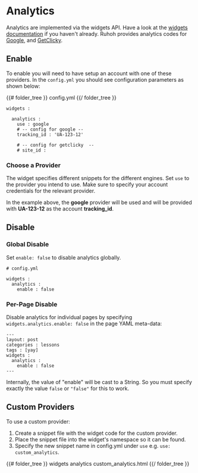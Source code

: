 # Analytics

Analytics are implemented via the widgets API. Have a look at the [widgets documentation](/docs/2/widgets) if you haven't already. Ruhoh provides analytics codes for [Google](http://google.com/analytics), and [GetClicky](http://getclicky.com).

## Enable

To enable you will need to have setup an account with one of these providers.
In the `config.yml` you should see configuration parameters as shown below: 


{{# folder_tree }}
  config.yml
{{/ folder_tree }}

    widgets :

      analytics :
        use : google
        # -- config for google --
        tracking_id : 'UA-123-12'

        # -- config for getclicky  --
        # site_id :


### Choose a Provider

The widget specifies different snippets for the different engines. Set `use` to the provider you intend to use. Make sure to specify your account credentials for the relevant provider.

In the example above, the **google** provider will be used and will be provided with **UA-123-12** as the account **tracking\_id**.


## Disable

### Global Disable

Set `enable: false` to disable analytics globally. 

    # config.yml

    widgets :
      analytics :
        enable : false


### Per-Page Disable

Disable analytics for individual pages by specifying `widgets.analytics.enable: false` in the page YAML meta-data:

    ---
    layout: post
    categories : lessons
    tags : [yay]
    widgets :
      analytics :
        enable : false
    ---

Internally, the value of "enable" will be cast to a String. So you must specify exactly the value `false` or `"false"` for this to work.


## Custom Providers

To use a custom provider:

1. Create a snippet file with the widget code for the custom provider.
1. Place the snippet file into the widget's namespace so it can be found.
1. Specify the new snippet name in config.yml under `use` e.g. `use: custom_analytics`.

{{# folder_tree }}
  widgets
    analytics
      custom_analytics.html
{{/ folder_tree }}
